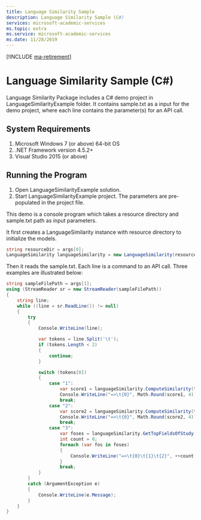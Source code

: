 ```yaml
---
title: Language Similarity Sample
description: Language Similarity Sample (C#)
services: microsoft-academic-services
ms.topic: extra
ms.service: microsoft-academic-services
ms.date: 11/28/2019
---
```

[!INCLUDE [ma-retirement](../includes/ma-retirement.md)]

# Language Similarity Sample (C#)

Language Similarity Package includes a C# demo project in LanguageSimilarityExample folder.
It contains sample.txt as a input for the demo project, where each line contains the parameter(s) for an API call.

## System Requirements

1. Microsoft Windows 7 (or above) 64-bit OS
2. .NET Framework version 4.5.2+
3. Visual Studio 2015 (or above)

## Running the Program

1. Open LanguageSimilarityExample solution.
2. Start LanguageSimilarityExample project. The parameters are pre-populated in the project file.

This demo is a console program which takes a resource directory and sample.txt path as input parameters.

It first creates a LanguageSimilarity instance with resource directory to initialize the models.

  ```C#
  string resourceDir = args[0];
  LanguageSimilarity languageSimilarity = new LanguageSimilarity(resourceDir);
  ```

Then it reads the sample.txt. Each line is a command to an API call. Three examples are illustrated below:

  ```C#
  string sampleFilePath = args[1];
  using (StreamReader sr = new StreamReader(sampleFilePath))
  {
      string line;
      while ((line = sr.ReadLine()) != null)
      {
          try
          {
              Console.WriteLine(line);

              var tokens = line.Split('\t');
              if (tokens.Length < 2)
              {
                  continue;
              }

              switch (tokens[0])
              {
                  case "1":
                      var score1 = languageSimilarity.ComputeSimilarity(tokens[1], tokens[2]);
                      Console.WriteLine("=>\t{0}", Math.Round(score1, 4));
                      break;
                  case "2":
                      var score2 = languageSimilarity.ComputeSimilarity(tokens[2], long.Parse(tokens[1]));
                      Console.WriteLine("=>\t{0}", Math.Round(score2, 4));
                      break;
                  case "3":
                      var foses = languageSimilarity.GetTopFieldsOfStudy(tokens[3], int.Parse(tokens[1]), float.Parse(tokens[2]));
                      int count = 0;
                      foreach (var fos in foses)
                      {
                          Console.WriteLine("=>\t{0}\t{1}\t{2}", ++count, fos.Item1, Math.Round(fos.Item2, 4));
                      }
                      break;
              }
          }
          catch (ArgumentException e)
          {
              Console.WriteLine(e.Message);
          }
      }
  }
  ```
